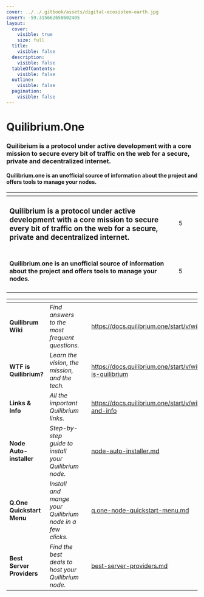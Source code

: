 ```yaml
---
cover: ../../.gitbook/assets/digital-ecosistem-earth.jpg
coverY: -59.315662650602405
layout:
  cover:
    visible: true
    size: full
  title:
    visible: false
  description:
    visible: false
  tableOfContents:
    visible: false
  outline:
    visible: false
  pagination:
    visible: false
---
```


# Quilibrium.One

### Quilibrium is a protocol under active development with a core mission to secure every bit of traffic on the web for  a secure, private and decentralized internet.

#### Quilibrium.one is an unofficial source of information about the project and offers tools to manage your nodes.

<table data-card-size="large" data-view="cards" data-full-width="true"><thead><tr><th></th><th data-type="rating" data-max="5"></th><th data-hidden></th><th data-hidden></th></tr></thead><tbody><tr><td><h3>Quilibrium is a protocol under active development with a core mission to secure every bit of traffic on the web for  a secure, private and decentralized internet.</h3></td><td>5</td><td></td><td></td></tr><tr><td><h4>Quilibrium.one is an unofficial source of information about the project and offers tools to manage your nodes.</h4></td><td>5</td><td></td><td></td></tr></tbody></table>



<table data-view="cards" data-full-width="true"><thead><tr><th></th><th></th><th data-hidden></th><th data-hidden data-card-target data-type="content-ref"></th><th data-hidden data-card-cover data-type="files"></th></tr></thead><tbody><tr><td><strong>Quilibrum Wiki</strong></td><td><em>Find answers to the most frequent questions.</em></td><td></td><td><a href="https://docs.quilibrium.one/start/v/wiki">https://docs.quilibrium.one/start/v/wiki</a></td><td><a href="../../.gitbook/assets/wiki.png">wiki.png</a></td></tr><tr><td><strong>WTF is Quilibrium?</strong></td><td><em>Learn the vision, the mission, and the tech.</em></td><td></td><td><a href="https://docs.quilibrium.one/start/v/wiki/wtf-is-quilibrium">https://docs.quilibrium.one/start/v/wiki/wtf-is-quilibrium</a></td><td><a href="../../.gitbook/assets/wtf is q.png">wtf is q.png</a></td></tr><tr><td><strong>Links &#x26; Info</strong></td><td><em>All the important Quilibrium links.</em></td><td></td><td><a href="https://docs.quilibrium.one/start/v/wiki/links-and-info">https://docs.quilibrium.one/start/v/wiki/links-and-info</a></td><td><a href="../../.gitbook/assets/links.png">links.png</a></td></tr><tr><td><strong>Node Auto-installer</strong></td><td><em>Step-by-step guide to install your Quilibrium node.</em></td><td></td><td><a href="../../node-auto-installer.md">node-auto-installer.md</a></td><td><a href="../../.gitbook/assets/node installation.png">node installation.png</a></td></tr><tr><td><strong>Q.One Quickstart Menu</strong></td><td><em>Install and mange your Quilibrium node in a few clicks.</em></td><td></td><td><a href="../../q.one-node-quickstart-menu.md">q.one-node-quickstart-menu.md</a></td><td><a href="../../.gitbook/assets/menu.png">menu.png</a></td></tr><tr><td><strong>Best Server Providers</strong></td><td><em>Find the best deals to host your Quilibrium node.</em></td><td></td><td><a href="../../best-server-providers.md">best-server-providers.md</a></td><td><a href="../../.gitbook/assets/providers.png">providers.png</a></td></tr></tbody></table>
